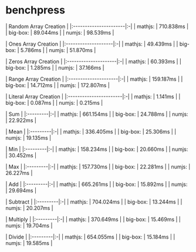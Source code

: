 # benchpress

| Random Array Creation |
|:----------------------|:-|
| mathjs:               | 710.838ms |
| big-box:              | 89.044ms |
| numjs:                | 98.539ms |

| Ones Array Creation |
|:--------------------|:-|
| mathjs:             | 49.439ms |
| big-box:            | 5.786ms |
| numjs:              | 51.870ms |

| Zeros Array Creation |
|:---------------------|:-|
| mathjs:              | 60.393ms |
| big-box:             | 1.285ms |
| numjs:               | 37.166ms |

| Range Array Creation |
|:---------------------|:-|
| mathjs:              | 159.187ms |
| big-box:             | 14.712ms |
| numjs:               | 172.807ms |

| Literal Array Creation |
|:-----------------------|:-|
| mathjs:                | 1.141ms |
| big-box:               | 0.087ms |
| numjs:                 | 0.215ms |

| Sum      |
|:---------|:-|
| mathjs:  | 661.154ms |
| big-box: | 24.788ms |
| numjs:   | 22.922ms |

| Mean     |
|:---------|:-|
| mathjs:  | 336.405ms |
| big-box: | 25.306ms |
| numjs:   | 19.135ms |

| Min      |
|:---------|:-|
| mathjs:  | 158.234ms |
| big-box: | 20.660ms |
| numjs:   | 30.452ms |

| Max      |
|:---------|:-|
| mathjs:  | 157.730ms |
| big-box: | 22.281ms |
| numjs:   | 26.227ms |

| Add      |
|:---------|:-|
| mathjs:  | 665.261ms |
| big-box: | 15.892ms |
| numjs:   | 29.694ms |

| Subtract |
|:---------|:-|
| mathjs:  | 704.024ms |
| big-box: | 13.244ms |
| numjs:   | 20.207ms |

| Multiply |
|:---------|:-|
| mathjs:  | 370.649ms |
| big-box: | 15.469ms |
| numjs:   | 19.704ms |

| Divide   |
|:---------|:-|
| mathjs:  | 654.055ms |
| big-box: | 15.184ms |
| numjs:   | 19.585ms |
